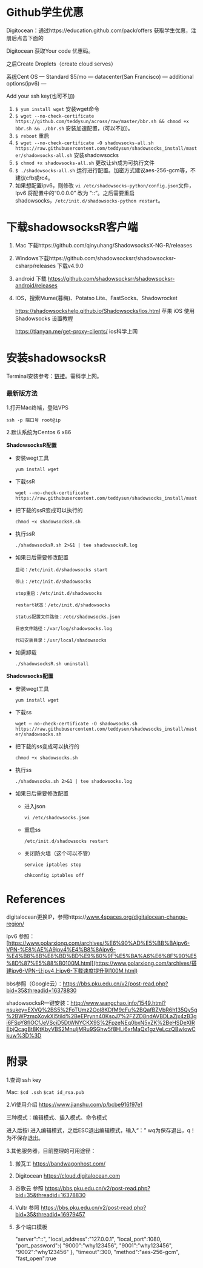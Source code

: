 # Github学生优惠

Digitocean：通过https://education.github.com/pack/offers 获取学生优惠，注册后点击下面的  

Digitocean 获取Your code 优惠码。 

之后Create Droplets（create cloud serves） 

系统Cent OS — Standard $5/mo — datacenter(San Francisco)  — additional options(ipv6) —  

Add your ssh key(也可不加)



1. `$ yum install wget`      安装wget命令
2. `$ wget --no-check-certificate https://github.com/teddysun/across/raw/master/bbr.sh && chmod +x bbr.sh && ./bbr.sh`     安装加速配置，(可以不加)。
3. `$ reboot`   重启
4. `$ wget --no-check-certificate -O shadowsocks-all.sh https://raw.githubusercontent.com/teddysun/shadowsocks_install/master/shadowsocks-all.sh`  安装shadowsocks
5. `$ chmod +x shadowsocks-all.sh`    更改让sh成为可执行文件
6. `$ ./shadowsocks-all.sh`     运行进行配置。加密方式建议aes-256-gcm等，不建议cfb或rc4。
7. 如果想配置ipv6，则修改 `vi /etc/shadowsocks-python/config.json`文件，Ipv6 将配置中的“0.0.0.0” 改为 "::”。之后需要重启shadowsocks，`/etc/init.d/shadowsocks-python restart`。





# 下载shadowsocksR客户端

1. Mac 下载https://github.com/qinyuhang/ShadowsocksX-NG-R/releases 

2. Windows下载https://github.com/shadowsocksrr/shadowsocksr-csharp/releases 下载v4.9.0

3. android 下载 https://github.com/shadowsocksrr/shadowsocksr-android/releases 

4. IOS，搜索Mume(暮梅)、Potatso Lite、FastSocks、Shadowrocket 

   https://shadowsockshelp.github.io/Shadowsocks/ios.html 苹果 iOS 使用 Shadowsocks 设置教程

   https://tlanyan.me/get-proxy-clients/ ios科学上网

   













# 安装shadowsocksR

Terminal安装参考：[链接]([https://medium.com/@jackme256/%E6%90%AC%E7%93%A6%E5%B7%A5-vps-%E6%90%AD%E5%BB%BA-shadowsocks-ss-%E7%A7%91%E5%AD%A6%E4%B8%8A%E7%BD%91%E5%9B%BE%E6%96%87%E6%95%99%E7%A8%8B-ss%E5%A4%9A%E7%94%A8%E6%88%B7%E9%85%8D%E7%BD%AE%E4%BC%98%E5%8C%96-efc6dda704fe])。需科学上网。

### 最新版方法

1.打开Mac终端，登陆VPS

`ssh -p 端口号 root@ip`

2.默认系统为Centos 6 x86

**ShadowsocksR配置**

* 安装wegt工具

  `yum install wget`

* 下载ssR

  ```
  wget --no-check-certificate https://raw.githubusercontent.com/teddysun/shadowsocks_install/master/shadowsocksR.sh
  ```

* 把下载的ssR变成可以执行的

  `chmod +x shadowsocksR.sh`

* 执行ssR

  `./shadowsocksR.sh 2>&1 | tee shadowsocksR.log`

* 如果日后需要修改配置

  `启动：/etc/init.d/shadowsocks start`

  `停止：/etc/init.d/shadowsocks `

  `stop重启：/etc/init.d/shadowsocks `

  `restart状态：/etc/init.d/shadowsocks `

  `status配置文件路径：/etc/shadowsocks.json`

  `日志文件路径：/var/log/shadowsocks.log`

  `代码安装目录：/usr/local/shadowsocks`

* 如需卸载

  ```
  ./shadowsocksR.sh uninstall
  ```





**Shadowsocks配置**

 * 安装wegt工具

   `yum install wget`

 * 下载ss

   `wget — no-check-certificate -O shadowsocks.sh https://raw.githubusercontent.com/teddysun/shadowsocks_install/master/shadowsocks.sh`

* 把下载的ss变成可以执行的

  `chmod +x shadowsocks.sh`

* 执行ss

  `./shadowsocks.sh 2>&1 | tee shadowsocks.log`

* 如果日后需要修改配置

  * 进入json

    `vi /etc/shadowsocks.json`

  * 重启ss

    `/etc/init.d/shadowsocks restart`

  * 关闭防火墙（这个可以不管）

    `service iptables stop`

    `chkconfig iptables off`

    







# References

digitalocean更换IP，参照https://www.4spaces.org/digitalocean-change-region/

Ipv6 参照： [https://www.polarxiong.com/archives/%E6%90%AD%E5%BB%BAipv6-VPN-%E8%AE%A9ipv4%E4%B8%8Aipv6-%E4%B8%8B%E8%BD%BD%E9%80%9F%E5%BA%A6%E6%8F%90%E5%8D%87%E5%88%B0100M.html](https://www.polarxiong.com/archives/搭建ipv6-VPN-让ipv4上ipv6-下载速度提升到100M.html)

bbs参照（Google云）：https://bbs.pku.edu.cn/v2/post-read.php?bid=35&threadid=16378830

shadowsocksR一键安装：http://www.wangchao.info/1549.html?nsukey=EXVQ%2BS5%2FoTUmz2Ool8KDfM9cFu%2BQafBZVbR6h135Qy5g%2BWPzmpXovkXl5tild%2BeEPrynn40KsoJ7%2FZZD8ndAVBDLaZjx4zB3gi6FSpY8flOCfJeVSciD5DtWNYCKX9S%2FpzeNEq0bxN5xZK%2BeHSDeXIREbjQcagBt8KtKbyVBS2MnuljMRu9SGhw5f8HLi6xrMaQx1gzVeLczQBwlowCkuw%3D%3D























# 附录

1.查询 ssh key 

Mac: `$cd .ssh`  `$cat id_rsa.pub` 



2.Vi使用介绍 https://www.jianshu.com/p/bcbe916f97e1 

三种模式：编辑模式、插入模式、命令模式 

进入后按i 进入编辑模式，之后ESC退出编辑模式，输入“：” wq为保存退出，q！为不保存退出。 



3.其他服务器，目前整理的可用途径： 

1. 搬瓦工 https://bandwagonhost.com/  

2. Digitocean https://cloud.digitalocean.com  

3. 谷歌云 参照 https://bbs.pku.edu.cn/v2/post-read.php?bid=35&threadid=16378830 

4. Vultr 参照 https://bbs.pku.edu.cn/v2/post-read.php?bid=35&threadid=16979457 

5. 多个端口模板

   "server":"::",
       "local_address":"127.0.0.1",
       "local_port":1080,
       "port_password":{
   	"9000":"why123456",
   	"9001":"why123456",
   	"9002":"why123456"
       },
       "timeout":300,
       "method":"aes-256-gcm",
       "fast_open":true


